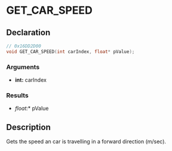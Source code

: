 # GET_CAR_SPEED

## Declaration
```cpp
// 0x16DD2D00
void GET_CAR_SPEED(int carIndex, float* pValue);
```

### Arguments
- **int:** carIndex

### Results
- **float*:** pValue

## Description
Gets the speed an car is travelling in a forward direction (m/sec).